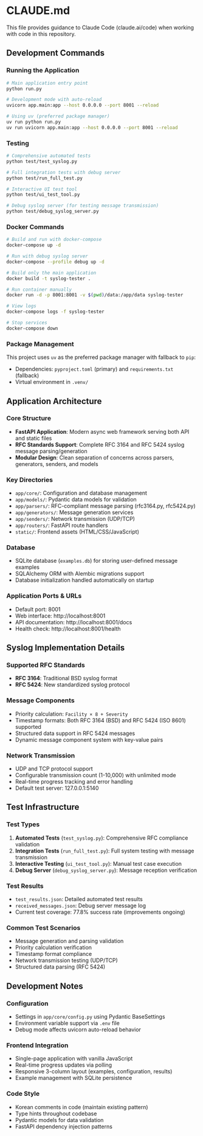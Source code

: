 # CLAUDE.md

This file provides guidance to Claude Code (claude.ai/code) when working with code in this repository.

## Development Commands

### Running the Application
```bash
# Main application entry point
python run.py

# Development mode with auto-reload
uvicorn app.main:app --host 0.0.0.0 --port 8001 --reload

# Using uv (preferred package manager)
uv run python run.py
uv run uvicorn app.main:app --host 0.0.0.0 --port 8001 --reload
```

### Testing
```bash
# Comprehensive automated tests
python test/test_syslog.py

# Full integration tests with debug server
python test/run_full_test.py

# Interactive UI test tool
python test/ui_test_tool.py

# Debug syslog server (for testing message transmission)
python test/debug_syslog_server.py
```

### Docker Commands
```bash
# Build and run with docker-compose
docker-compose up -d

# Run with debug syslog server
docker-compose --profile debug up -d

# Build only the main application
docker build -t syslog-tester .

# Run container manually
docker run -d -p 8001:8001 -v $(pwd)/data:/app/data syslog-tester

# View logs
docker-compose logs -f syslog-tester

# Stop services
docker-compose down
```

### Package Management
This project uses `uv` as the preferred package manager with fallback to `pip`:
- Dependencies: `pyproject.toml` (primary) and `requirements.txt` (fallback)
- Virtual environment in `.venv/`

## Application Architecture

### Core Structure
- **FastAPI Application**: Modern async web framework serving both API and static files
- **RFC Standards Support**: Complete RFC 3164 and RFC 5424 syslog message parsing/generation
- **Modular Design**: Clean separation of concerns across parsers, generators, senders, and models

### Key Directories
- `app/core/`: Configuration and database management
- `app/models/`: Pydantic data models for validation
- `app/parsers/`: RFC-compliant message parsing (rfc3164.py, rfc5424.py)  
- `app/generators/`: Message generation services
- `app/senders/`: Network transmission (UDP/TCP)
- `app/routers/`: FastAPI route handlers
- `static/`: Frontend assets (HTML/CSS/JavaScript)

### Database
- SQLite database (`examples.db`) for storing user-defined message examples
- SQLAlchemy ORM with Alembic migrations support
- Database initialization handled automatically on startup

### Application Ports & URLs
- Default port: 8001
- Web interface: http://localhost:8001
- API documentation: http://localhost:8001/docs
- Health check: http://localhost:8001/health

## Syslog Implementation Details

### Supported RFC Standards
- **RFC 3164**: Traditional BSD syslog format
- **RFC 5424**: New standardized syslog protocol

### Message Components
- Priority calculation: `Facility × 8 + Severity`
- Timestamp formats: Both RFC 3164 (BSD) and RFC 5424 (ISO 8601) supported
- Structured data support in RFC 5424 messages
- Dynamic message component system with key-value pairs

### Network Transmission
- UDP and TCP protocol support  
- Configurable transmission count (1-10,000) with unlimited mode
- Real-time progress tracking and error handling
- Default test server: 127.0.0.1:5140

## Test Infrastructure

### Test Types
1. **Automated Tests** (`test_syslog.py`): Comprehensive RFC compliance validation
2. **Integration Tests** (`run_full_test.py`): Full system testing with message transmission
3. **Interactive Testing** (`ui_test_tool.py`): Manual test case execution
4. **Debug Server** (`debug_syslog_server.py`): Message reception verification

### Test Results
- `test_results.json`: Detailed automated test results
- `received_messages.json`: Debug server message log
- Current test coverage: 77.8% success rate (improvements ongoing)

### Common Test Scenarios
- Message generation and parsing validation
- Priority calculation verification
- Timestamp format compliance
- Network transmission testing (UDP/TCP)
- Structured data parsing (RFC 5424)

## Development Notes

### Configuration
- Settings in `app/core/config.py` using Pydantic BaseSettings
- Environment variable support via `.env` file
- Debug mode affects uvicorn auto-reload behavior

### Frontend Integration  
- Single-page application with vanilla JavaScript
- Real-time progress updates via polling
- Responsive 3-column layout (examples, configuration, results)
- Example management with SQLite persistence

### Code Style
- Korean comments in code (maintain existing pattern)
- Type hints throughout codebase
- Pydantic models for data validation
- FastAPI dependency injection patterns